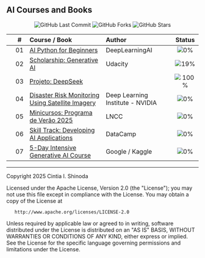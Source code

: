 ## AI Courses and Books

<p align="center">
  <img src="https://img.shields.io/github/last-commit/cintia-shinoda/ai" alt="GitHub Last Commit" />
  <img src="https://img.shields.io/github/forks/cintia-shinoda/ai" alt="GitHub Forks" />
  <img src="https://img.shields.io/github/stars/cintia-shinoda/ai" alt="GitHub Stars" />
</p>

|  | # | Course / Book | Author | Status |
|:---:|:---:|:---|:---|:---:|
|  | 01 | [AI Python for Beginners](https://github.com/cintia-shinoda/ai/tree/main/01-AI-Python-Beginners) | DeepLearningAI | ![0%](https://geps.dev/progress/0) |
|  | 02 | [Scholarship: Generative AI](https://github.com/cintia-shinoda/ai/tree/main/02-Udacity-GenAI) | Udacity | ![19%](https://geps.dev/progress/19) |
|  | 03 | [Projeto: DeepSeek](https://github.com/cintia-shinoda/ai/tree/main/03-Chat-DeepSeek) |  | ![100%](https://geps.dev/progress/100) |  
|  | 04 | [Disaster Risk Monitoring Using Satellite Imagery](https://github.com/cintia-shinoda/ai/tree/main/04-Disaster-Risk-Monitoring) | Deep Learning Institute - NVIDIA | ![0%](https://geps.dev/progress/0) |
|  | 05 | [Minicursos: Programa de Verão 2025](https://github.com/cintia-shinoda/ai/tree/main/05-LNCC-Programa-Verao-2025) | LNCC | ![0%](https://geps.dev/progress/0) |
|  | 06 | [Skill Track: Developing AI Applications](https://github.com/cintia-shinoda/ai/tree/main/06-Developing-AI-Apps) | DataCamp | ![0%](https://geps.dev/progress/0) |
| | 07 | [5-Day Intensive Generative AI Course](https://github.com/cintia-shinoda/ai/tree/main/07-5-Day-GenAI-Course) | Google / Kaggle | ![0%](https://geps.dev/progress/0) |


<!-- |  | 1 | [Become an AI Developer Code-Along Series](https://github.com/cintia-shinoda/ai/tree/master/1-Become-AI-Dev) | DataCamp | ![0%](https://progress-bar.dev/0) |
|  | 2 | Formação OpenAI e Python: crie ferramentas poderosas e chatbots inteligentes com as APIs da OpenAI | Alura | ![0%](https://progress-bar.dev/0) |
|  | 3 | Bootcamp: IA Generativa com AWS | trybe | ![9%](https://progress-bar.dev/9) |
|  | 4 | Introduction to ChatGPT | DataCamp | ![0%](https://progress-bar.dev/0) | -->


---

Copyright 2025 Cintia I. Shinoda

   Licensed under the Apache License, Version 2.0 (the "License");
   you may not use this file except in compliance with the License.
   You may obtain a copy of the License at

       http://www.apache.org/licenses/LICENSE-2.0

   Unless required by applicable law or agreed to in writing, software
   distributed under the License is distributed on an "AS IS" BASIS,
   WITHOUT WARRANTIES OR CONDITIONS OF ANY KIND, either express or implied.
   See the License for the specific language governing permissions and
   limitations under the License.